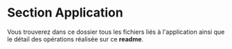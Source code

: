 # Section Application

Vous trouverez dans ce dossier tous les fichiers liés à l'application ainsi que le détail des opérations réalisée sur ce **readme**. 